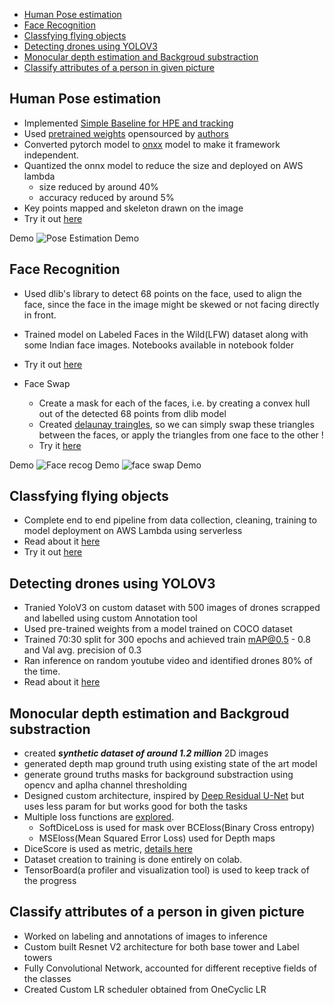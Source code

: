 - [Human Pose estimation](#human-pose-estimation)
- [Face Recognition](#face-recognition)
- [Classfying flying objects](#classfying-flying-objects)
- [Detecting drones using YOLOV3](#detecting-drones-using-yolov3)
- [Monocular depth estimation and Backgroud substraction](#monocular-depth-estimation-and-backgroud-substraction)
- [Classify attributes of a person in given picture](#classify-attributes-of-a-person-in-given-picture)

<!-- # List of projects -->

<!-- ## Working on GAN -->

## Human Pose estimation
- Implemented [Simple Baseline for HPE and tracking](https://arxiv.org/pdf/1804.06208.pdf) 
- Used [pretrained weights](https://onedrive.live.com/?authkey=%21AFkTgCsr3CT9%2D%5FA&id=56B9F9C97F261712%2110709&cid=56B9F9C97F261712) opensourced by [authors](https://github.com/Microsoft/human-pose-estimation.pytorch)
- Converted pytorch model to [onxx](https://onnx.ai/) model to make it framework independent.
- Quantized the onnx model to reduce the size and deployed on AWS lambda
  - size reduced by around 40% 
  - accuracy reduced by around 5% 
- Key points mapped and skeleton drawn on the image
- Try it out [here](https://thetensorclan-web.herokuapp.com/human-pose-estimation)

Demo
![Pose Estimation Demo](images/hpe_demo.gif)


## Face Recognition 

- Used dlib's library to detect 68 points on the face, used to align the face, since the face in the image might be skewed or not facing directly in front.
- Trained model on Labeled Faces in the Wild(LFW) dataset along with some Indian face images. Notebooks available in notebook folder
- Try it out [here](https://thetensorclan-web.herokuapp.com/indian-face-recognizer)

- Face Swap
  - Create a mask for each of the faces, i.e. by creating a convex hull out of the detected 68 points from dlib model
  - Created [delaunay traingles](https://en.wikipedia.org/wiki/Delaunay_triangulation), so we can simply swap these triangles between the faces, or apply the triangles from one face to the other !
  - Try it [here](https://thetensorclan-web.herokuapp.com/face-swap)

Demo
![Face recog Demo](images/face_recog_demo.gif)
![face swap Demo](images/face_demo.gif)


## Classfying flying objects
<!-- Sqeeuzenet, Used MobileNet -->
- Complete end to end pipeline from data collection, cleaning, training to model deployment on AWS Lambda using serverless
- Read about it [here](https://github.com/hemanth346/EVA4_Phase2/blob/master/Session2/README.md)
- Try it out [here](https://thetensorclan-web.herokuapp.com/classifiers)
## Detecting drones using YOLOV3
- Tranied YoloV3 on custom dataset with 500 images of drones scrapped and labelled using custom Annotation tool
- Used pre-trained weights from a model trained on COCO dataset 
- Trained 70:30 split for 300 epochs and achieved train mAP@0.5 - 0.8 and Val avg. precision of 0.3 
- Ran inference on random youtube video and identified drones 80% of the time.
- Read about it [here](https://github.com/hemanth346/YoloV3_CustomData)

## Monocular depth estimation and Backgroud substraction
 
- created **_synthetic dataset of around 1.2 million_** 2D images
- generated depth map ground truth using existing state of the art model
- generate ground truths masks for background substraction using opencv and aplha channel thresholding
- Designed custom architecture, inspired by [Deep Residual U-Net](https://arxiv.org/pdf/1711.10684.pdf) but uses less param for but works good for both the tasks  
- Multiple loss functions are [explored](https://github.com/hemanth346/mde_bs#3-loss-functions).
  - SoftDiceLoss is used for mask over BCEloss(Binary Cross entropy) 
  - MSEloss(Mean Squared Error Loss) used for Depth maps
- DiceScore is used as metric, [details here](https://github.com/hemanth346/mde_bs#4-metrics-results-and-observations) 
- Dataset creation to training is done entirely on colab.
- TensorBoard(a profiler and visualization tool) is used to keep track of the progress

## Classify attributes of a person in given picture 
- Worked on labeling and annotations of images to inference
- Custom built Resnet V2 architecture for both base tower and Label towers
- Fully Convolutional Network, accounted for different receptive fields of the classes
- Created Custom LR scheduler obtained from OneCyclic LR




<!-- # Todo

## Ad click predection

## Key pair document extraction

## ML Incubator project

## Donors choose EDA ? -->
